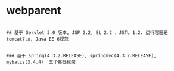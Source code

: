 # webparent
                                                                                                                                                                                                                                             ## 基于 Servlet 3.0 版本, JSP 2.2, EL 2.2 ，JSTL 1.2. 运行容器是tomcat7.x, Java EE 6规范
                                                                                                                                                                                                                                             
                                                                                                                                                                                                                                             ### 基于 spring(4.3.2.RELEASE), springmvc(4.3.2.RELEASE), mybatis(3.4.4)  三个基础框架 